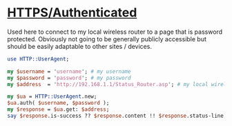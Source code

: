 [1]: https://rosettacode.org/wiki/HTTPS/Authenticated

# [HTTPS/Authenticated][1]





Used here to connect to my local wireless router to a page that is password protected. Obviously not going to be generally publicly accessible but should be easily adaptable to other sites / devices.

```perl
use HTTP::UserAgent;

my $username = 'username'; # my username
my $password = 'password'; # my password
my $address  = 'http://192.168.1.1/Status_Router.asp'; # my local wireless router

my $ua = HTTP::UserAgent.new;
$ua.auth( $username, $password );
my $response = $ua.get: $address;
say $response.is-success ?? $response.content !! $response.status-line;
```
